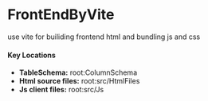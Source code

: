 # FrontEndByVite
use vite for builiding frontend html and bundling js and css

#### **Key Locations** 
- **TableSchema:** root:ColumnSchema
- **Html source files:** root:src/HtmlFiles
- **Js client files:** root:src/Js